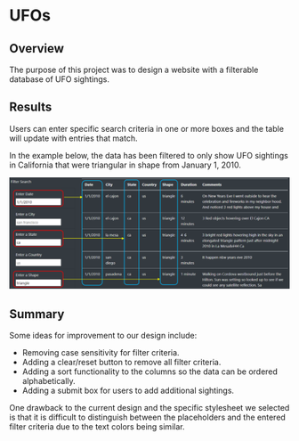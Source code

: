 # UFOs

## Overview

The purpose of this project was to design a website with a filterable database of UFO sightings. 

## Results

Users can enter specific search criteria in one or more boxes and the table will update with entries that match.

In the example below, the data has been filtered to only show UFO sightings in California that were triangular in shape from January 1, 2010.

![filter.png](filter.png)

## Summary

Some ideas for improvement to our design include:
- Removing case sensitivity for filter criteria.
- Adding a clear/reset button to remove all filter criteria. 
- Adding a sort functionality to the columns so the data can be ordered alphabetically.
- Adding a submit box for users to add additional sightings.

One drawback to the current design and the specific stylesheet we selected is that it is difficult to distinguish between the placeholders and the entered filter criteria due to the text colors being similar.


